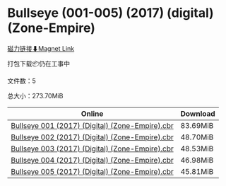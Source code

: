 # Bullseye (001-005) (2017) (digital) (Zone-Empire)

[磁力链接⬇Magnet Link](magnet:?xt=urn:btih:84649a2ac7d964ef915157dc2182bd3e5a04fddc&dn=Bullseye%20%28001-005%29%20%282017%29%20%28digital%29%20%28Zone-Empire%29)

打包下载📦仍在工事中

文件数：5

总大小：273.70MiB

Online | Download
--- | ---
[Bullseye 001 (2017) (Digital) (Zone-Empire).cbr](https://github.com/alicewish/markdown/blob/master/comic/Bullseye-001-2017-Digital-Zone-Empire-cbr.md) | 83.69MiB
[Bullseye 002 (2017) (Digital) (Zone-Empire).cbr](https://github.com/alicewish/markdown/blob/master/comic/Bullseye-002-2017-Digital-Zone-Empire-cbr.md) | 48.70MiB
[Bullseye 003 (2017) (Digital) (Zone-Empire).cbr](https://github.com/alicewish/markdown/blob/master/comic/Bullseye-003-2017-Digital-Zone-Empire-cbr.md) | 48.53MiB
[Bullseye 004 (2017) (Digital) (Zone-Empire).cbr](https://github.com/alicewish/markdown/blob/master/comic/Bullseye-004-2017-Digital-Zone-Empire-cbr.md) | 46.98MiB
[Bullseye 005 (2017) (Digital) (Zone-Empire).cbr](https://github.com/alicewish/markdown/blob/master/comic/Bullseye-005-2017-Digital-Zone-Empire-cbr.md) | 45.81MiB